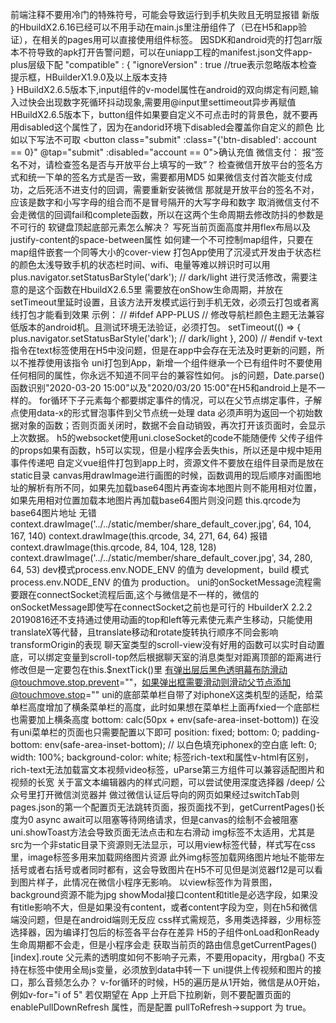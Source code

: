 前端注释不要用冷门的特殊符号，可能会导致运行到手机失败且无明显报错
新版的HbuildX2.6.16已经可以不用手动在main.js里注册组件了（已在H5和app验证），在相关的pages用可以直接使用组件标签。
因SDK和android壳的打包arr版本不符导致的apk打开告警问题，可以在uniapp工程的manifest.json文件app-plus层级下配
"compatible" : {
"ignoreVersion" : true //true表示忽略版本检查提示框，HBuilderX1.9.0及以上版本支持  
}
HBuildX2.6.5版本下,input组件的v-model属性在android的双向绑定有问题,输入过快会出现数字死循环抖动现象,需要用@input里settimeout异步再赋值
HBuildX2.6.5版本下，button组件如果要自定义不可点击时的背景色，就不要再用disabled这个属性了，因为在andorid环境下disabled会覆盖你自定义的颜色
比如以下写法不可取
 <button class="submit" :class="{'btn-disabled': account == 0}" @tap="submit" :disabled="account == 0">确认充值</button>
微信支付：
报“签名不对，请检查签名是否与开放平台上填写的一致”？
检查微信开放平台的签名方式和统一下单的签名方式是否一致，需要都用MD5
如果微信支付首次能支付成功，之后死活不进支付的回调，需要重新安装微信
那就是开放平台的签名不对，应该是数字和小写字母的组合而不是冒号隔开的大写字母和数字
取消微信支付不会走微信的回调fail和complete函数，所以在这两个生命周期去修改防抖的参数是不可行的
软键盘顶起底部元素怎么解决？
写死当前页面高度并用flex布局以及justify-content的space-between属性
如何建一个不可控制map组件，只要在map组件嵌套一个同等大小的cover-view
打包App使用了沉浸式开发由于状态栏的颜色太浅导致手机的状态栏时间、wifi、电量等难以辨识时可以用
plus.navigator.setStatusBarStyle('dark'); // dark/light
进行灵活修改，需要注意的是这个函数在HbuildX2.6.5里
需要放在onShow生命周期，并放在setTimeout里延时设置，且该方法开发模式运行到手机无效，必须云打包或者离线打包才能看到效果
示例：
// #ifdef APP-PLUS
// 修改导航栏颜色主题无法兼容低版本的android机。且测试环境无法验证，必须打包。
setTimeout(() => {
plus.navigator.setStatusBarStyle('dark'); // dark/light
}, 200)
// #endif
v-text指令在text标签使用在H5中没问题，但是在app中会存在无法及时更新的问题，所以不推荐使用该指令
uni打包到App，新增一个组件继承一个已有组件时不要使用任何相同的属性，你永远不知道不同平台的兼容性如何。
js的问题，Date.parse()函数识别"2020-03-20 15:00"以及"2020/03/20 15:00"在H5和android上是不一样的。
for循环下子元素每个都要绑定事件的情况，可以在父节点绑定事件，子解点使用data-x的形式冒泡事件到父节点统一处理
data 必须声明为返回一个初始数据对象的函数；否则页面关闭时，数据不会自动销毁，再次打开该页面时，会显示上次数据。
h5的websocket使用uni.closeSocket的code不能随便传
父传子组件的props如果有函数，h5可以实现，但是小程序会丢失this，所以还是中规中矩用事件传递吧
自定义vue组件打包到app上时，资源文件不要放在组件目录而是放在static目录
canvas用drawImage进行画图的时候，函数调用的现后顺序对画图地址的解析有所不同，如果先加载base64图片再查询本地图片则不能用相对位置，如果先用相对位置加载本地图片再加载base64图片则没问题
this.qrcode为base64图片地址
无错
context.drawImage('../../static/member/share_default_cover.jpg', 64, 104, 167, 140)
context.drawImage(this.qrcode, 34, 271, 64, 64)
报错
context.drawImage(this.qrcode, 84, 104, 128, 128)
context.drawImage('../../static/member/share_default_cover.jpg', 34, 280, 64, 53)
dev模式process.env.NODE_ENV 的值为 development，build 模式 process.env.NODE_ENV 的值为 production。
uni的onSocketMessage流程需要跟在connectSocket流程后面,这个与微信是不一样的，微信的onSocketMessage即使写在connectSocket之前也是可行的
HbuilderX 2.2.2 20190816还不支持通过使用动画的top和left等元素使元素产生移动，只能使用translateX等代替，且translate移动和rotate旋转执行顺序不同会影响transformOrigin的表现
聊天室类型的scroll-view没有好用的函数可以实时自动置底，可以绑定变量到scroll-top然后根据聊天室的消息类型对距离顶部的距离进行修改但是一定要包在this.$nextTick()里
有弹出层后黑色透明幕布防滑动@touchmove.stop.prevent=""，如果弹出框需要滑动则滑动父节点添加@touchmove.stop=""
uni的底部菜单栏自带了对iphoneX这类机型的适配，给菜单栏高度增加了横条菜单栏的高度，此时如果想在菜单栏上面再fxied一个底部栏也需要加上横条高度
bottom: calc(50px + env(safe-area-inset-bottom))
在没有uni菜单栏的页面也只需要配置以下即可
position: fixed;
bottom: 0;
padding-bottom: env(safe-area-inset-bottom); // 以白色填充iphonex的空白底
left: 0;
width: 100%;
background-color: white;
标签rich-text和属性v-html有区别，rich-text无法加载富文本视频video标签，uParse第三方组件可以兼容适配图片和视频的长宽
关于富文本编辑器内的样式问题，可以尝试使用深度选择器 /deep/
公众号里打开微信浏览器并 做过微信认证后导向的网页如果经过switchTab则pages.json的第一个配置页无法跳转页面，报页面找不到，getCurrentPages()长度为0
async await可以阻塞等待网络请求，但是canvas的绘制不会被阻塞
uni.showToast方法会导致页面无法点击和左右滑动
img标签不太适用，尤其是src为一个非static目录下资源则无法显示，可以用view标签代替，样式写在css里，image标签多用来加载网络图片资源
此外img标签加载网络图片地址不能带左括号或者右括号或者同时都有，这会导致图片在H5不可见但是浏览器f12是可以看到图片样子，此情况在微信小程序无影响。
以view标签作为背景图，background资源不能为jpg
showModal接口content和title是必选字段，如果没有title影响不大，但是如果没有content，或者content字段为空，则在h5和微信端没问题，但是在android端则无反应
css样式需规范，多用类选择器，少用标签选择器，因为编译打包后的标签各平台存在差异
H5的子组件onLoad和onReady生命周期都不会走，但是小程序会走
获取当前页的路由信息getCurrentPages()[index].route
父元素的透明度如何不影响子元素，不要用opacity，用rgba()
不支持在标签中使用全局js变量，必须放到data中转一下
uni提供上传视频和图片的接口，那么音频怎么办？
v-for循环的时候，H5的遍历是从1开始，微信是从0开始，例如v-for="i of 5"
若仅期望在 App 上开启下拉刷新，则不要配置页面的 enablePullDownRefresh 属性，而是配置 pullToRefresh->support 为 true。
